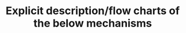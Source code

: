 ---
id: nodes_explicit
title: Explicit description/flow charts of the below mechanisms
sidebar_label: Explicit descriptions/flow charts of the below mechanisms
---